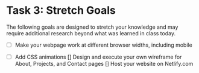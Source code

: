 # Task 3: Stretch Goals
The following goals are designed to stretch your knowledge and may require additional research beyond what was learned in class today.

- [ ] Make your webpage work at different browser widths, including mobile
- [ ] Add CSS animations
 [] Design and execute your own wireframe for About, Projects, and Contact pages
 [] Host your website on Netlify.com


